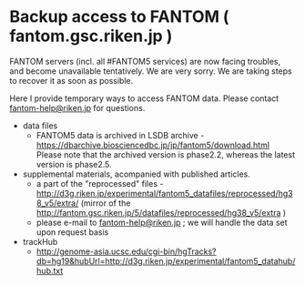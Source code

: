 # Backup access to FANTOM ( fantom.gsc.riken.jp )

FANTOM servers (incl. all #FANTOM5 services) are now facing troubles, and become unavailable tentatively. We are very sorry. We are taking steps to recover it as soon as possible.

Here I provide temporary ways to access FANTOM data. Please contact fantom-help@riken.jp for questions.

* data files
  - FANTOM5 data is archived in LSDB archive - https://dbarchive.biosciencedbc.jp/jp/fantom5/download.html Please note that the archived version is phase2.2, whereas the latest version is phase2.5. 
* supplemental materials, acompanied with published articles.
  - a part of the "reprocessed" files - http://d3g.riken.jp/experimental/fantom5_datafiles/reprocessed/hg38_v5/extra/ (mirror of the  http://fantom.gsc.riken.jp/5/datafiles/reprocessed/hg38_v5/extra )
  - please e-mail to fantom-help@riken.jp ; we will handle the data set upon request basis
* trackHub
  - http://genome-asia.ucsc.edu/cgi-bin/hgTracks?db=hg19&hubUrl=http://d3g.riken.jp/experimental/fantom5_datahub/hub.txt
